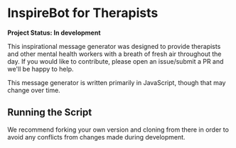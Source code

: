 # InspireBot for Therapists

**Project Status: In development**

This inspirational message generator was designed to provide therapists and other mental health workers with a breath of fresh air throughout the day. If you would like to contribute, please open an issue/submit a PR and we'll be happy to help.

This message generator is written primarily in JavaScript, though that may change over time.

## Running the Script

We recommend forking your own version and cloning from there in order to avoid any conflicts from changes made during development.

